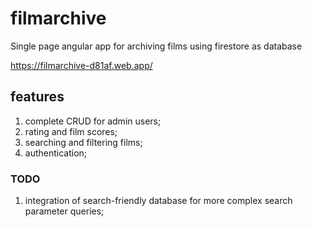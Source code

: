 # filmarchive
Single page angular app for archiving films using firestore as database

https://filmarchive-d81af.web.app/

## features
1. complete CRUD for admin users;
2. rating and film scores;
3. searching and filtering films;
4. authentication;

### TODO
1. integration of search-friendly database for more complex search parameter queries;